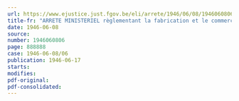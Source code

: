 ```yaml
---
url: https://www.ejustice.just.fgov.be/eli/arrete/1946/06/08/1946060806/justel
title-fr: "ARRETE MINISTERIEL règlementant la fabrication et le commerce de pain de ménage, de certains petits pains et pains français et fixant les prix de vente de ces produits <abrogé par AM 03-11-1949, art. 1>"
date: 1946-06-08
source:
number: 1946060806
page: 888888
case: 1946-06-08/06
publication: 1946-06-17
starts:
modifies:
pdf-original:
pdf-consolidated:
---
```


